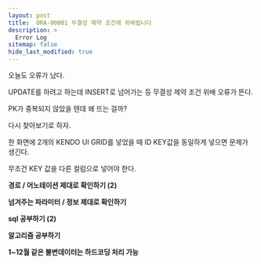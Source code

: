 ```yaml
---
layout: post
title:  ORA-00001 무결성 제약 조건에 위배됩니다
description: >
  Error Log
sitemap: false
hide_last_modified: true
---
```



오늘도 오류가 났다.

UPDATE를 하려고 하는데 INSERT로 넘어가는 등 무결성 제약 조건 위배 오류가 뜬다.

PK가 중복되지 않았을 텐데 왜 뜨는 걸까?

다시 찾아보기로 하자.


한 화면에 2개의 KENDO UI GRID를 넣었을 때 ID KEY값을 동일하게 넣으면 문제가 생긴다.

무조건 KEY 값을 다른 컬럼으로 넣어야 한다.



**경로 / 어노테이션 제대로 확인하기 (2)**

**넘겨주는 파라미터 / 정보 제대로 확인하기**

**sql 공부하기 (2)**

**알고리즘 공부하기**

**1~12월 같은 불변데이터는 하드코딩 처리 가능**